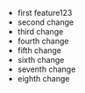 - first feature123
- second change
- third change
- fourth change
- fifth change
- sixth change
- seventh change
- eighth change
